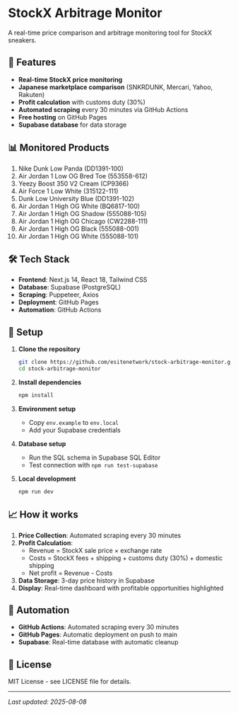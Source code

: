 # StockX Arbitrage Monitor

A real-time price comparison and arbitrage monitoring tool for StockX sneakers.

## 🚀 Features

- **Real-time StockX price monitoring**
- **Japanese marketplace comparison** (SNKRDUNK, Mercari, Yahoo, Rakuten)
- **Profit calculation** with customs duty (30%)
- **Automated scraping** every 30 minutes via GitHub Actions
- **Free hosting** on GitHub Pages
- **Supabase database** for data storage

## 📊 Monitored Products

1. Nike Dunk Low Panda (DD1391-100)
2. Air Jordan 1 Low OG Bred Toe (553558-612)
3. Yeezy Boost 350 V2 Cream (CP9366)
4. Air Force 1 Low White (315122-111)
5. Dunk Low University Blue (DD1391-102)
6. Air Jordan 1 High OG White (BQ6817-100)
7. Air Jordan 1 High OG Shadow (555088-105)
8. Air Jordan 1 High OG Chicago (CW2288-111)
9. Air Jordan 1 High OG Black (555088-001)
10. Air Jordan 1 High OG White (555088-101)

## 🛠️ Tech Stack

- **Frontend**: Next.js 14, React 18, Tailwind CSS
- **Database**: Supabase (PostgreSQL)
- **Scraping**: Puppeteer, Axios
- **Deployment**: GitHub Pages
- **Automation**: GitHub Actions

## 🔧 Setup

1. **Clone the repository**
   ```bash
   git clone https://github.com/esitenetwork/stock-arbitrage-monitor.git
   cd stock-arbitrage-monitor
   ```

2. **Install dependencies**
   ```bash
   npm install
   ```

3. **Environment setup**
   - Copy `env.example` to `env.local`
   - Add your Supabase credentials

4. **Database setup**
   - Run the SQL schema in Supabase SQL Editor
   - Test connection with `npm run test-supabase`

5. **Local development**
   ```bash
   npm run dev
   ```

## 📈 How it works

1. **Price Collection**: Automated scraping every 30 minutes
2. **Profit Calculation**: 
   - Revenue = StockX sale price × exchange rate
   - Costs = StockX fees + shipping + customs duty (30%) + domestic shipping
   - Net profit = Revenue - Costs
3. **Data Storage**: 3-day price history in Supabase
4. **Display**: Real-time dashboard with profitable opportunities highlighted

## 🔄 Automation

- **GitHub Actions**: Automated scraping every 30 minutes
- **GitHub Pages**: Automatic deployment on push to main
- **Supabase**: Real-time database with automatic cleanup

## 📝 License

MIT License - see LICENSE file for details.

---
*Last updated: 2025-08-08*
 
 